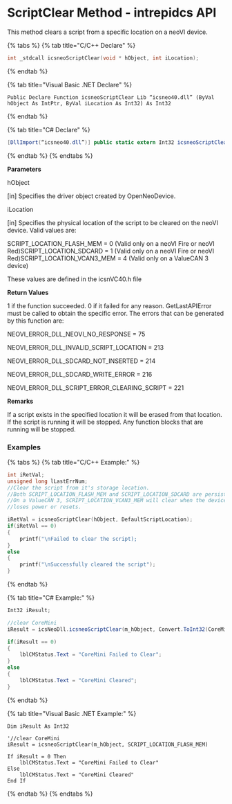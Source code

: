 # ScriptClear Method - intrepidcs API

This method clears a script from a specific location on a neoVI device.

{% tabs %}
{% tab title="C/C++ Declare" %}
```cpp
int _stdcall icsneoScriptClear(void * hObject, int iLocation);
```
{% endtab %}

{% tab title="Visual Basic .NET Declare" %}
```vbnet
Public Declare Function icsneoScriptClear Lib “icsneo40.dll” (ByVal hObject As IntPtr, ByVal iLocation As Int32) As Int32
```
{% endtab %}

{% tab title="C# Declare" %}
```csharp
[DllImport(“icsneo40.dll”)] public static extern Int32 icsneoScriptClear(IntPtr hObject, Int32 iLocation);
```
{% endtab %}
{% endtabs %}

**Parameters**

hObject

\[in] Specifies the driver object created by OpenNeoDevice.

iLocation

\[in] Specifies the physical location of the script to be cleared on the neoVI device. Valid values are:

SCRIPT\_LOCATION\_FLASH\_MEM = 0 (Valid only on a neoVI Fire or neoVI Red)SCRIPT\_LOCATION\_SDCARD = 1 (Valid only on a neoVI Fire or neoVI Red)SCRIPT\_LOCATION\_VCAN3\_MEM = 4 (Valid only on a ValueCAN 3 device)

These values are defined in the icsnVC40.h file

**Return Values**

1 if the function succeeded. 0 if it failed for any reason. GetLastAPIError must be called to obtain the specific error. The errors that can be generated by this function are:

NEOVI\_ERROR\_DLL\_NEOVI\_NO\_RESPONSE = 75

NEOVI\_ERROR\_DLL\_INVALID\_SCRIPT\_LOCATION = 213

NEOVI\_ERROR\_DLL\_SDCARD\_NOT\_INSERTED = 214

NEOVI\_ERROR\_DLL\_SDCARD\_WRITE\_ERROR = 216

NEOVI\_ERROR\_DLL\_SCRIPT\_ERROR\_CLEARING\_SCRIPT = 221

**Remarks**

If a script exists in the specified location it will be erased from that location. If the script is running it will be stopped. Any function blocks that are running will be stopped.

### Examples

{% tabs %}
{% tab title="C/C++ Example:" %}
```cpp
int iRetVal;
unsigned long lLastErrNum;
//Clear the script from it's storage location.
//Both SCRIPT_LOCATION_FLASH_MEM and SCRIPT_LOCATION_SDCARD are persistent.
//On a ValueCAN 3, SCRIPT_LOCATION_VCAN3_MEM will clear when the device
//loses power or resets.

iRetVal = icsneoScriptClear(hObject, DefaultScriptLocation);
if(iRetVal == 0)
{
    printf("\nFailed to clear the script);
}
else
{
    printf("\nSuccessfully cleared the script");
}
```
{% endtab %}

{% tab title="C# Example:" %}
```csharp
Int32 iResult;

//clear CoreMini
iResult = icsNeoDll.icsneoScriptClear(m_hObject, Convert.ToInt32(CoreMiniStoreLocation.SCRIPT_LOCATION_FLASH_MEM));

if(iResult == 0)
{
    lblCMStatus.Text = "CoreMini Failed to Clear";
}
else
{
    lblCMStatus.Text = "CoreMini Cleared";
}
```
{% endtab %}

{% tab title="Visual Basic .NET Example:" %}
```vbnet
Dim iResult As Int32

'//clear CoreMini
iResult = icsneoScriptClear(m_hObject, SCRIPT_LOCATION_FLASH_MEM)

If iResult = 0 Then
    lblCMStatus.Text = "CoreMini Failed to Clear"
Else
    lblCMStatus.Text = "CoreMini Cleared"
End If
```
{% endtab %}
{% endtabs %}

